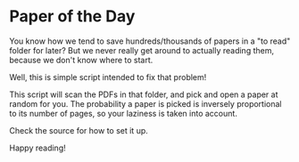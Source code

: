 # Paper of the Day

You know how we tend to save hundreds/thousands of papers in a "to read" folder for later?
But we never really get around to actually reading them, because we don't know where to start.

Well, this is simple script intended to fix that problem!

This script will scan the PDFs in that folder, and pick and open a paper at random for you.
The probability a paper is picked is inversely proportional to its number of pages, so
your laziness is taken into account.

Check the source for how to set it up.

Happy reading!
